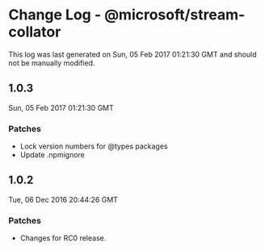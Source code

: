 # Change Log - @microsoft/stream-collator

This log was last generated on Sun, 05 Feb 2017 01:21:30 GMT and should not be manually modified.

## 1.0.3
Sun, 05 Feb 2017 01:21:30 GMT

### Patches

- Lock version numbers for @types packages
- Update .npmignore

## 1.0.2
Tue, 06 Dec 2016 20:44:26 GMT

### Patches

- Changes for RC0 release.

